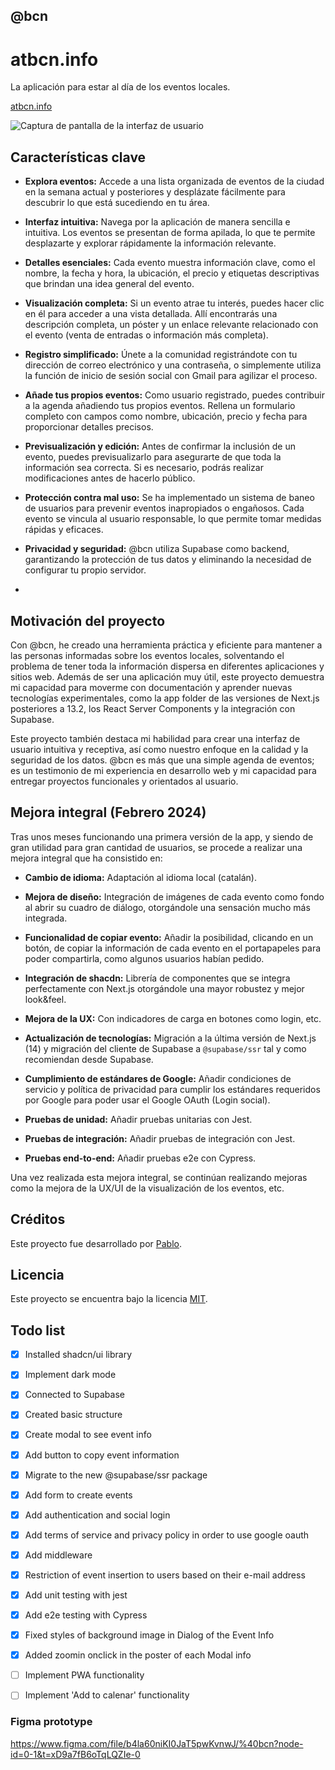 ## @bcn

# atbcn.info

La aplicación para estar al día de los eventos locales.

[atbcn.info](https://www.atbcn.info/)

![Captura de pantalla de la interfaz de usuario](https://res.cloudinary.com/getoutbcn/image/upload/v1692699599/portfolio/mockedreadme_sf5p2s.jpg)


## Características clave

- **Explora eventos:** Accede a una lista organizada de eventos de la ciudad en la semana actual y posteriores y desplázate fácilmente para descubrir lo que está sucediendo en tu área.

- **Interfaz intuitiva:** Navega por la aplicación de manera sencilla e intuitiva. Los eventos se presentan de forma apilada, lo que te permite desplazarte y explorar rápidamente la información relevante.

- **Detalles esenciales:** Cada evento muestra información clave, como el nombre, la fecha y hora, la ubicación, el precio y etiquetas descriptivas que brindan una idea general del evento.

- **Visualización completa:** Si un evento atrae tu interés, puedes hacer clic en él para acceder a una vista detallada. Allí encontrarás una descripción completa, un póster y un enlace relevante relacionado con el evento (venta de entradas o información más completa).

- **Registro simplificado:** Únete a la comunidad registrándote con tu dirección de correo electrónico y una contraseña, o simplemente utiliza la función de inicio de sesión social con Gmail para agilizar el proceso.

- **Añade tus propios eventos:** Como usuario registrado, puedes contribuir a la agenda añadiendo tus propios eventos. Rellena un formulario completo con campos como nombre, ubicación, precio y fecha para proporcionar detalles precisos.

- **Previsualización y edición:** Antes de confirmar la inclusión de un evento, puedes previsualizarlo para asegurarte de que toda la información sea correcta. Si es necesario, podrás realizar modificaciones antes de hacerlo público.

- **Protección contra mal uso:** Se ha implementado un sistema de baneo de usuarios para prevenir eventos inapropiados o engañosos. Cada evento se vincula al usuario responsable, lo que permite tomar medidas rápidas y eficaces.

- **Privacidad y seguridad:** @bcn utiliza Supabase como backend, garantizando la protección de tus datos y eliminando la necesidad de configurar tu propio servidor.
- 

## Motivación del proyecto

Con @bcn, he creado una herramienta práctica y eficiente para mantener a las personas informadas sobre los eventos locales, solventando el problema de tener toda la información dispersa en diferentes aplicaciones y sitios web. Además de ser una aplicación muy útil, este proyecto demuestra mi capacidad para moverme con documentación y aprender nuevas tecnologías experimentales, como la app folder de las versiones de Next.js posteriores a 13.2, los React Server Components y la integración con Supabase.

Este proyecto también destaca mi habilidad para crear una interfaz de usuario intuitiva y receptiva, así como nuestro enfoque en la calidad y la seguridad de los datos. @bcn es más que una simple agenda de eventos; es un testimonio de mi experiencia en desarrollo web y mi capacidad para entregar proyectos funcionales y orientados al usuario.


## Mejora integral (Febrero 2024)

Tras unos meses funcionando una primera versión de la app, y siendo de gran utilidad para gran cantidad de usuarios, se procede a realizar una mejora integral que ha consistido en:

- **Cambio de idioma:** Adaptación al idioma local (catalán).
  
- **Mejora de diseño:** Integración de imágenes de cada evento como fondo al abrir su cuadro de diálogo, otorgándole una sensación mucho más integrada.
  
- **Funcionalidad de copiar evento:** Añadir la posibilidad, clicando en un botón, de copiar la información de cada evento en el portapapeles para poder compartirla, como algunos usuarios habían pedido.
  
- **Integración de shacdn:** Librería de componentes que se integra perfectamente con Next.js otorgándole una mayor robustez y mejor look&feel.
  
- **Mejora de la UX:** Con indicadores de carga en botones como login, etc.
  
- **Actualización de tecnologías:** Migración a la última versión de Next.js (14) y migración del cliente de Supabase a `@supabase/ssr` tal y como recomiendan desde Supabase.
  
- **Cumplimiento de estándares de Google:** Añadir condiciones de servicio y política de privacidad para cumplir los estándares requeridos por Google para poder usar el Google OAuth (Login social).
  
- **Pruebas de unidad:** Añadir pruebas unitarias con Jest.
  
- **Pruebas de integración:** Añadir pruebas de integración con Jest.
  
- **Pruebas end-to-end:** Añadir pruebas e2e con Cypress.

Una vez realizada esta mejora integral, se continúan realizando mejoras como la mejora de la UX/UI de la visualización de los eventos, etc.




## Créditos

Este proyecto fue desarrollado por [Pablo](https://www.pablodelbarrio.es/).

## Licencia

Este proyecto se encuentra bajo la licencia [MIT](LICENSE).

## Todo list

- [x] Installed shadcn/ui library
- [x] Implement dark mode
- [x] Connected to Supabase
- [x] Created basic structure
- [x] Create modal to see event info
- [x] Add button to copy event information
- [x] Migrate to the new @supabase/ssr package
- [x] Add form to create events
- [x] Add authentication and social login
- [x] Add terms of service and privacy policy in order to use google oauth
- [x] Add middleware
- [x] Restriction of event insertion to users based on their e-mail address
- [x] Add unit testing with jest
- [x] Add e2e testing with Cypress
- [x] Fixed styles of background image in Dialog of the Event Info
- [x] Added zoomin onclick in the poster of each Modal info
- [ ] Implement PWA functionality 
- [ ] Implement 'Add to calenar' functionality 



### Figma prototype

https://www.figma.com/file/b4la60niKI0JaT5pwKvnwJ/%40bcn?node-id=0-1&t=xD9a7fB6oTqLQZIe-0
